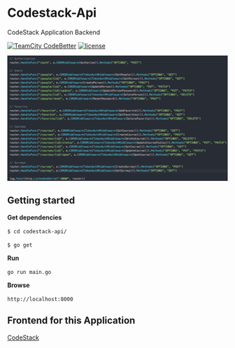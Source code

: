 # Codestack-Api

<!-- v1.0.0 -->

CodeStack Application Backend

[![TeamCity CodeBetter](https://img.shields.io/teamcity/codebetter/bt428.svg)](https://github.com/WhoSV/codestack-api)
[![license](https://img.shields.io/github/license/mashape/apistatus.svg)](ttps://github.com/WhoSV/codestack-api)

![alternativetext](screenshot.png)

## Getting started

**Get dependencies**

`$ cd codestack-api/`

`$ go get`

**Run**

`go run main.go`

**Browse**

`http://localhost:8000`

## Frontend for this Application

[CodeStack](https://github.com/WhoSV/codestack)
